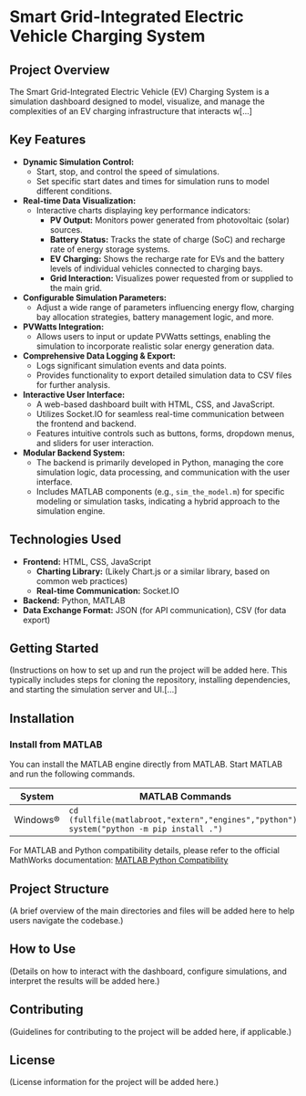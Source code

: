 # Smart Grid-Integrated Electric Vehicle Charging System

## Project Overview

The Smart Grid-Integrated Electric Vehicle (EV) Charging System is a simulation dashboard designed to model, visualize, and manage the complexities of an EV charging infrastructure that interacts w[...]

## Key Features

*   **Dynamic Simulation Control:**
    *   Start, stop, and control the speed of simulations.
    *   Set specific start dates and times for simulation runs to model different conditions.
*   **Real-time Data Visualization:**
    *   Interactive charts displaying key performance indicators:
        *   **PV Output:** Monitors power generated from photovoltaic (solar) sources.
        *   **Battery Status:** Tracks the state of charge (SoC) and recharge rate of energy storage systems.
        *   **EV Charging:** Shows the recharge rate for EVs and the battery levels of individual vehicles connected to charging bays.
        *   **Grid Interaction:** Visualizes power requested from or supplied to the main grid.
*   **Configurable Simulation Parameters:**
    *   Adjust a wide range of parameters influencing energy flow, charging bay allocation strategies, battery management logic, and more.
*   **PVWatts Integration:**
    *   Allows users to input or update PVWatts settings, enabling the simulation to incorporate realistic solar energy generation data.
*   **Comprehensive Data Logging & Export:**
    *   Logs significant simulation events and data points.
    *   Provides functionality to export detailed simulation data to CSV files for further analysis.
*   **Interactive User Interface:**
    *   A web-based dashboard built with HTML, CSS, and JavaScript.
    *   Utilizes Socket.IO for seamless real-time communication between the frontend and backend.
    *   Features intuitive controls such as buttons, forms, dropdown menus, and sliders for user interaction.
*   **Modular Backend System:**
    *   The backend is primarily developed in Python, managing the core simulation logic, data processing, and communication with the user interface.
    *   Includes MATLAB components (e.g., `sim_the_model.m`) for specific modeling or simulation tasks, indicating a hybrid approach to the simulation engine.

## Technologies Used

*   **Frontend:** HTML, CSS, JavaScript
    *   **Charting Library:** (Likely Chart.js or a similar library, based on common web practices)
    *   **Real-time Communication:** Socket.IO
*   **Backend:** Python, MATLAB
*   **Data Exchange Format:** JSON (for API communication), CSV (for data export)

## Getting Started

(Instructions on how to set up and run the project will be added here. This typically includes steps for cloning the repository, installing dependencies, and starting the simulation server and UI.[...]

## Installation

### Install from MATLAB
You can install the MATLAB engine directly from MATLAB. Start MATLAB and run the following commands.

System	| MATLAB Commands
------- | ---------------
Windows® | `cd (fullfile(matlabroot,"extern","engines","python"))` <br> `system("python -m pip install .")`

For MATLAB and Python compatibility details, please refer to the official MathWorks documentation: [MATLAB Python Compatibility](https://uk.mathworks.com/support/requirements/python-compatibility.html)

## Project Structure

(A brief overview of the main directories and files will be added here to help users navigate the codebase.)

## How to Use

(Details on how to interact with the dashboard, configure simulations, and interpret the results will be added here.)

## Contributing

(Guidelines for contributing to the project will be added here, if applicable.)

## License

(License information for the project will be added here.)
